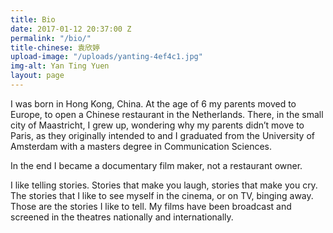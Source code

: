 ```yaml
---
title: Bio
date: 2017-01-12 20:37:00 Z
permalink: "/bio/"
title-chinese: 袁欣婷
upload-image: "/uploads/yanting-4ef4c1.jpg"
img-alt: Yan Ting Yuen
layout: page
---
```


I was born in Hong Kong, China. At the age of 6 my parents moved to Europe, to open a Chinese restaurant in the Netherlands. There, in the small city of Maastricht, I grew up, wondering why my parents didn’t move to Paris, as they originally intended to and I graduated from the University of Amsterdam with a masters degree in Communication Sciences.

In the end I became a documentary film maker, not a restaurant owner. 

I like telling stories. Stories that make you laugh, stories that make you cry. The stories that I like to see myself in the cinema, or on TV, binging away. Those are the stories I like to tell. My films have been broadcast and screened in the theatres nationally and internationally. 